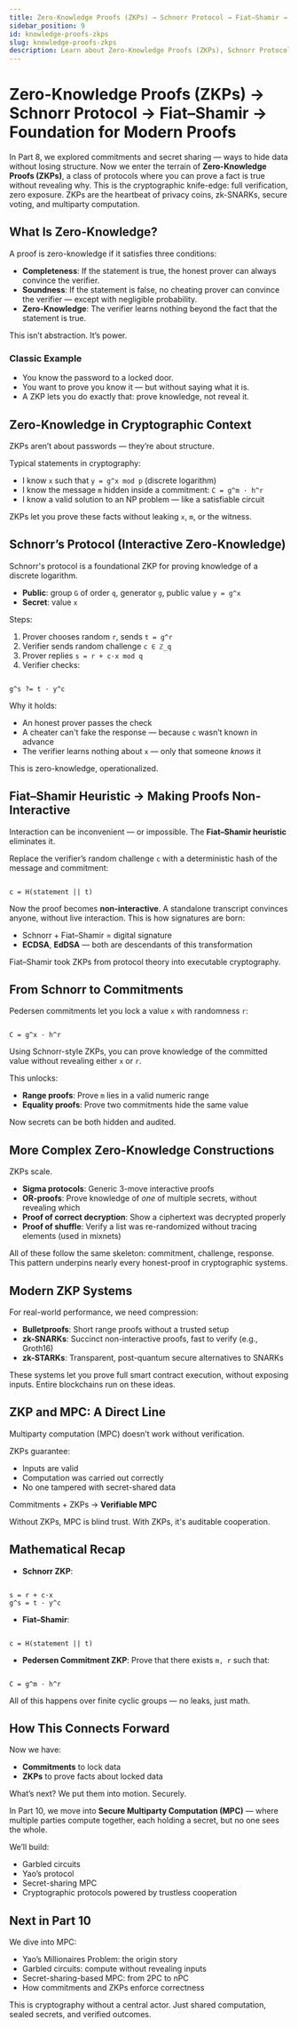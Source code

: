```yaml
---
title: Zero-Knowledge Proofs (ZKPs) → Schnorr Protocol → Fiat–Shamir → Foundation for Modern Proofs
sidebar_position: 9
id: knowledge-proofs-zkps
slug: knowledge-proofs-zkps
description: Learn about Zero-Knowledge Proofs (ZKPs), Schnorr Protocol, Fiat-Shamir heuristic, and their foundational role in modern cryptographic proofs. Understand how ZKPs enable secure computation and privacy in cryptography.
---
```


# Zero-Knowledge Proofs (ZKPs) → Schnorr Protocol → Fiat–Shamir → Foundation for Modern Proofs

In Part 8, we explored commitments and secret sharing — ways to hide data without losing structure. Now we enter the terrain of **Zero-Knowledge Proofs (ZKPs)**, a class of protocols where you can prove a fact is true without revealing why. This is the cryptographic knife-edge: full verification, zero exposure. ZKPs are the heartbeat of privacy coins, zk-SNARKs, secure voting, and multiparty computation.

## What Is Zero-Knowledge?

A proof is zero-knowledge if it satisfies three conditions:

-   **Completeness**: If the statement is true, the honest prover can always convince the verifier.
-   **Soundness**: If the statement is false, no cheating prover can convince the verifier — except with negligible probability.
-   **Zero-Knowledge**: The verifier learns nothing beyond the fact that the statement is true.

This isn’t abstraction. It’s power.

### Classic Example

-   You know the password to a locked door.
-   You want to prove you know it — but without saying what it is.
-   A ZKP lets you do exactly that: prove knowledge, not reveal it.

## Zero-Knowledge in Cryptographic Context

ZKPs aren’t about passwords — they’re about structure.

Typical statements in cryptography:

-   I know `x` such that `y = g^x mod p` (discrete logarithm)
-   I know the message `m` hidden inside a commitment: `C = g^m · h^r`
-   I know a valid solution to an NP problem — like a satisfiable circuit

ZKPs let you prove these facts without leaking `x`, `m`, or the witness.

## Schnorr’s Protocol (Interactive Zero-Knowledge)

Schnorr's protocol is a foundational ZKP for proving knowledge of a discrete logarithm.

-   **Public**: group `G` of order `q`, generator `g`, public value `y = g^x`
-   **Secret**: value `x`

Steps:

1. Prover chooses random `r`, sends `t = g^r`
2. Verifier sends random challenge `c ∈ ℤ_q`
3. Prover replies `s = r + c·x mod q`
4. Verifier checks:

```

g^s ?= t · y^c

```

Why it holds:

-   An honest prover passes the check
-   A cheater can't fake the response — because `c` wasn’t known in advance
-   The verifier learns nothing about `x` — only that someone _knows_ it

This is zero-knowledge, operationalized.

## Fiat–Shamir Heuristic → Making Proofs Non-Interactive

Interaction can be inconvenient — or impossible. The **Fiat–Shamir heuristic** eliminates it.

Replace the verifier’s random challenge `c` with a deterministic hash of the message and commitment:

```

c = H(statement || t)

```

Now the proof becomes **non-interactive**. A standalone transcript convinces anyone, without live interaction. This is how signatures are born:

-   Schnorr + Fiat–Shamir = digital signature
-   **ECDSA**, **EdDSA** — both are descendants of this transformation

Fiat–Shamir took ZKPs from protocol theory into executable cryptography.

## From Schnorr to Commitments

Pedersen commitments let you lock a value `x` with randomness `r`:

```

C = g^x · h^r

```

Using Schnorr-style ZKPs, you can prove knowledge of the committed value without revealing either `x` or `r`.

This unlocks:

-   **Range proofs**: Prove `m` lies in a valid numeric range
-   **Equality proofs**: Prove two commitments hide the same value

Now secrets can be both hidden and audited.

## More Complex Zero-Knowledge Constructions

ZKPs scale.

-   **Sigma protocols**: Generic 3-move interactive proofs
-   **OR-proofs**: Prove knowledge of _one_ of multiple secrets, without revealing which
-   **Proof of correct decryption**: Show a ciphertext was decrypted properly
-   **Proof of shuffle**: Verify a list was re-randomized without tracing elements (used in mixnets)

All of these follow the same skeleton: commitment, challenge, response. This pattern underpins nearly every honest-proof in cryptographic systems.

## Modern ZKP Systems

For real-world performance, we need compression:

-   **Bulletproofs**: Short range proofs without a trusted setup
-   **zk-SNARKs**: Succinct non-interactive proofs, fast to verify (e.g., Groth16)
-   **zk-STARKs**: Transparent, post-quantum secure alternatives to SNARKs

These systems let you prove full smart contract execution, without exposing inputs. Entire blockchains run on these ideas.

## ZKP and MPC: A Direct Line

Multiparty computation (MPC) doesn’t work without verification.

ZKPs guarantee:

-   Inputs are valid
-   Computation was carried out correctly
-   No one tampered with secret-shared data

Commitments + ZKPs → **Verifiable MPC**

Without ZKPs, MPC is blind trust. With ZKPs, it's auditable cooperation.

## Mathematical Recap

-   **Schnorr ZKP**:

```

s = r + c·x
g^s = t · y^c

```

-   **Fiat–Shamir**:

```

c = H(statement || t)

```

-   **Pedersen Commitment ZKP**:
    Prove that there exists `m, r` such that:

```

C = g^m · h^r

```

All of this happens over finite cyclic groups — no leaks, just math.

## How This Connects Forward

Now we have:

-   **Commitments** to lock data
-   **ZKPs** to prove facts about locked data

What’s next? We put them into motion. Securely.

In Part 10, we move into **Secure Multiparty Computation (MPC)** — where multiple parties compute together, each holding a secret, but no one sees the whole.

We’ll build:

-   Garbled circuits
-   Yao’s protocol
-   Secret-sharing MPC
-   Cryptographic protocols powered by trustless cooperation

## Next in Part 10

We dive into MPC:

-   Yao’s Millionaires Problem: the origin story
-   Garbled circuits: compute without revealing inputs
-   Secret-sharing-based MPC: from 2PC to nPC
-   How commitments and ZKPs enforce correctness

This is cryptography without a central actor. Just shared computation, sealed secrets, and verified outcomes.
